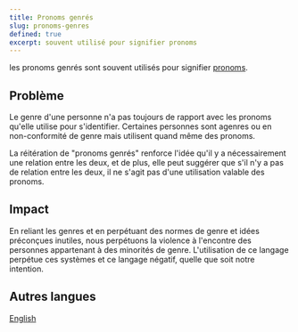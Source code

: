 ```yaml
---
title: Pronoms genrés
slug: pronoms-genres
defined: true
excerpt: souvent utilisé pour signifier pronoms
---
```


les pronoms genrés sont souvent utilisés pour signifier [pronoms](/definitions/pronouns).

## Problème

Le genre d'une personne n'a pas toujours de rapport avec les pronoms qu'elle utilise pour s'identifier. Certaines personnes sont agenres ou en non-conformité de genre mais utilisent quand même des pronoms.

La réitération de "pronoms genrés" renforce l'idée qu'il y a nécessairement une relation entre les deux, et de plus, elle peut suggérer que s'il n'y a pas de relation entre les deux, il ne s'agit pas d'une utilisation valable des pronoms.

## Impact

En reliant les genres et en perpétuant des normes de genre et idées préconçues inutiles, nous perpétuons la violence à
l'encontre des personnes appartenant à des minorités de genre. L'utilisation de ce langage perpétue ces systèmes et ce
langage négatif, quelle que soit notre intention.

## Autres langues

[English](/definitions/gender-pronouns)
